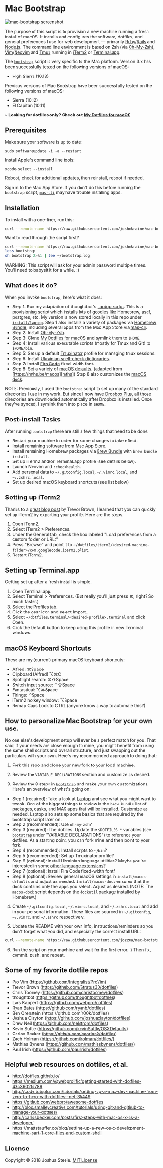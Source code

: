 # Mac Bootstrap

![mac-bootstrap screenshot][screenshot]

The purpose of this script is to provision a new machine running a fresh install of macOS. It installs and configures the software, dotfiles, and general preferences I use for web development — primarily [Ruby][ruby]/[Rails][rails] and [Node.js][nodejs]. The command line environment is based on Zsh (via [Oh-My-Zsh][omz]), [Vim][vim]/[Neovim][neovim] and [Tmux][tmux] running in [iTerm2][iterm2] or [Terminal.app][terminal].

The [`bootstrap`][bootstrap] script is very specific to the Mac platform. Version 3.x has been successfully tested on the following versions of macOS:

* High Sierra (10.13)

Previous versions of Mac Bootstrap have been successfully tested on the following versions of macOS:

* Sierra (10.12)
* El Capitan (10.11)

&#9657; **Looking for dotfiles only? Check out [My Dotfiles for macOS](http://jsua.co/dotfiles)**

## Prerequisites

Make sure your software is up to date:

	sudo softwareupdate -i -a --restart

Install Apple's command line tools:

	xcode-select --install

Reboot, check for additional updates, then reinstall, reboot if needed.

Sign in to the Mac App Store. If you don't do this before running the `bootstrap` script, [`mas-cli`][mas-cli] may have trouble installing apps.

## Installation

To install with a one-liner, run this:

```sh
curl --remote-name https://raw.githubusercontent.com/joshukraine/mac-bootstrap/master/bootstrap && sh bootstrap 2>&1 | tee ~/bootstrap.log
```

Want to read through the script first?
```sh
curl --remote-name https://raw.githubusercontent.com/joshukraine/mac-bootstrap/master/bootstrap
less bootstrap
sh bootstrap 2>&1 | tee ~/bootstrap.log
```

WARNING: This script will ask for your admin password multiple times. You'll need to babysit it for a while. :)

## What does it do?

When you invoke `bootstrap`, here's what it does:

* Step 1: Run my adaptation of thoughtbot's [Laptop script][laptop]. This is a provisioning script which installs lots of goodies like Homebrew, asdf, postgres, etc. My version is now stored locally in this repo under [`install/laptop`][my-laptop]. Step 1 also installs a variety of packages via [Homebrew Bundle][brew-bundle], including several apps from the Mac App Store via [mas-cli][mas-cli].
* Step 2: Install [Oh-My-Zsh][omz].
* Step 3: Clone [My Dotfiles for macOS][dotfiles] and symlink them to `$HOME`.
* Step 4: Install various [executable scripts][exe-scripts] (mostly for Tmux and Git) to `$HOME/bin`.
* Step 5: Set up a default [Tmuxinator][tmuxinator] profile for managing tmux sessions.
* Step 6: Install [Ukrainian spell-check dictionaries][dictionaries].
* Step 7: Install [Fira Code][fira-code] fixed-width font.
* Step 8: Set a variety of [macOS defaults][macos-defaults]. (adapted from [https://mths.be/macos][mths]) Step 8 also customizes the [macOS dock][macos-dock].

NOTE: Previously, I used the `bootstrap` script to set up many of the standard directories I use in my work. But since I now have [Dropbox Plus][db-plus], all those directories are downloaded automatically after Dropbox is installed. Once they've synced, I symlink them into place in `$HOME`.

## Post-install Tasks

After running `bootstrap` there are still a few things that need to be done.

* Restart your machine in order for some changes to take effect.
* Install remaining software from Mac App Store.
* Install remaining Homebrew packages via [Brew Bundle][brew-bundle] with `brew bundle install`.
* Set up iTerm2 and/or Terminal.app profile (see details below).
* Launch Neovim and `:checkhealth`.
* Add personal data to `~/.gitconfig.local`, `~/.vimrc.local`, and `~/.zshrc.local`.
* Set up desired macOS keyboard shortcuts (see list below)

## Setting up iTerm2

Thanks to a [great blog post][stratus3d] by Trevor Brown, I learned that you can quickly set up iTerm2 by exporting your profile. Here are the steps.

1. Open iTerm2.
2. Select iTerm2 > Preferences.
3. Under the General tab, check the box labeled "Load preferences from a custom folder or URL:"
4. Press "Browse" and point it to `~/dotfiles/iterm2/<desired-machine-folder>/com.googlecode.iterm2.plist`.
5. Restart iTerm2.

## Setting up Terminal.app

Getting set up after a fresh install is simple.

1. Open Terminal.app.
1. Select Terminal > Preferences. (But really you'll just press &#8984;, right? So much faster.)
1. Select the Profiles tab.
1. Click the gear icon and select Import...
1. Select `~/dotfiles/terminal/<desired-profile>.terminal` and click Open.
1. Click the Default button to keep using this profile in new Terminal windows.

## macOS Keyboard Shortcuts

These are my (current) primary macOS keyboard shortcuts:

* Alfred: &#8984;Space
* Clipboard (Alfred) &#8997;&#8984;C
* Spotlight search: &#8984;&#8679;Space
* Switch input source: &#8963;&#8679;Space
* Fantastical: &#8997;&#8984;Space
* Things: &#8963;Space
* iTerm2 hotkey window: &#8997;Space
* Remap Caps Lock to CTRL (anyone know a way to automate this?)

## How to personalize Mac Bootstrap for your own use.

No one else's development setup will ever be a perfect match for you. That said, if your needs are close enough to mine, you might benefit from using the same shell scripts and overall structure, and just swapping out the particulars with your own. Here's my recommended approach to doing that:

1) Fork this repo and clone your new fork to your local machine.

2) Review the `VARIABLE DECLARATIONS` section and customize as desired.

3) Review the 8 steps in [`bootstrap`][bootstrap] and make your own customizations. Here's an overview of what's going on:

* Step 1 (required): Take a look at [Laptop][laptop] and see what you might want to tweak. One of the biggest things to review is the `brew bundle` list of packages, casks, and MAS apps that will be installed. Customize as needed. Laptop also sets up some basics that are required by the bootstrap script later on.
* Step 2 (recommended): Use `oh-my-zsh`?
* Step 3 (required): The dotfiles. Update the `$DOTFILES_*` variables (see [`bootstrap`][bootstrap] under "VARIABLE DECLARATIONS") to reference your dotfiles. As a starting point, you can [fork mine][dotfiles] and then point to your fork.
* Step 4 (recommended): Install scripts to `~/bin`?
* Step 5 (recommended): Set up Tmuxinator profile?
* Step 6 (optional): Install Ukrainian language utilities? Maybe you're interested in some [other language extensions][lang-extensions]?
* Step 7 (optional): Install Fira Code fixed-width font?
* Step 8 (optional): Review general macOS settings in `install/macos-defaults` and adjust as needed. `install/macos-dock` ensures that the dock contains only the apps you select. Adjust as desired. (NOTE: The `macos-dock` script depends on the `dockutil` package installed by Homebrew.)

4) Create `~/.gitconfig.local`, `~/.vimrc.local`, and `~/.zshrc.local` and add in your personal information. These files are sourced in `~/.gitconfig`, `~/.vimrc`, and `~/.zshrc` respectively.

5) Update the README with your own info, instructions/reminders so you don't forget what you did, and especially the correct install URL:

```sh
curl --remote-name https://raw.githubusercontent.com/jozzua/mac-bootstrap/master/bootstrap && sh bootstrap 2>&1 | tee ~/boostrap.log
```

6) Run the script on your machine and wait for the first error. :) Then fix, commit, push, and repeat.

## Some of my favorite dotfile repos

* Pro Vim (https://github.com/Integralist/ProVim)
* Trevor Brown (https://github.com/Stratus3D/dotfiles)
* Chris Toomey (https://github.com/christoomey/dotfiles)
* thoughtbot (https://github.com/thoughtbot/dotfiles)
* Lars Kappert (https://github.com/webpro/dotfiles)
* Ryan Bates (https://github.com/ryanb/dotfiles)
* Ben Orenstein (https://github.com/r00k/dotfiles)
* Joshua Clayton (https://github.com/joshuaclayton/dotfiles)
* Drew Neil (https://github.com/nelstrom/dotfiles)
* Kevin Suttle (https://github.com/kevinSuttle/OSXDefaults)
* Carlos Becker (https://github.com/caarlos0/dotfiles)
* Zach Holman (https://github.com/holman/dotfiles/)
* Mathias Bynens (https://github.com/mathiasbynens/dotfiles/)
* Paul Irish (https://github.com/paulirish/dotfiles)

## Helpful web resources on dotfiles, et al.

* http://dotfiles.github.io/
* https://medium.com/@webprolific/getting-started-with-dotfiles-43c3602fd789
* http://code.tutsplus.com/tutorials/setting-up-a-mac-dev-machine-from-zero-to-hero-with-dotfiles--net-35449
* https://github.com/webpro/awesome-dotfiles
* http://blog.smalleycreative.com/tutorials/using-git-and-github-to-manage-your-dotfiles/
* http://carlosbecker.com/posts/first-steps-with-mac-os-x-as-a-developer/
* https://mattstauffer.co/blog/setting-up-a-new-os-x-development-machine-part-1-core-files-and-custom-shell

## License

Copyright &copy; 2018 Joshua Steele. [MIT License](https://github.com/joshukraine/mac-bootstrap/blob/master/LICENSE)

[bootstrap]: https://github.com/joshukraine/mac-bootstrap/blob/master/bootstrap
[brew-bundle]: https://github.com/Homebrew/homebrew-bundle#usage
[db-plus]: https://db.tt/Kmoif6SG
[dictionaries]: https://extensions.openoffice.org/en/project/ukrainian-dictionary
[dotfiles]: http://jsua.co/dotfiles
[exe-scripts]: https://github.com/joshukraine/mac-bootstrap/tree/master/bin
[fira-code]: https://github.com/tonsky/FiraCode
[iterm2]: https://www.iterm2.com/
[lang-extensions]: http://extensions.services.openoffice.org/en/search?f[0]=field_project_tags%3A157
[laptop]: https://github.com/thoughtbot/laptop
[macos-defaults]: https://github.com/joshukraine/mac-bootstrap/blob/master/install/macos-defaults
[macos-dock]: https://github.com/kcrawford/dockutil
[mas-cli]: https://github.com/mas-cli/mas
[mths]: https://mths.be/macos
[my-laptop]: https://github.com/joshukraine/mac-bootstrap/blob/master/install/laptop
[neovim]: https://neovim.io/
[nodejs]: https://nodejs.org/
[omz]: http://ohmyz.sh/
[rails]: https://rubyonrails.org/
[ruby]: https://www.ruby-lang.org/en
[screenshot]: https://s3.amazonaws.com/images.jsua.co/mac-bootstrap-welcome-05-26-2018.png
[stratus3d]: http://stratus3d.com/blog/2015/02/28/sync-iterm2-profile-with-dotfiles-repository/
[terminal]: https://en.wikipedia.org/wiki/Terminal_(macOS)
[tmux]: https://github.com/tmux/tmux/wiki
[tmuxinator]: https://github.com/tmuxinator/tmuxinator
[vim]: http://www.vim.org/
